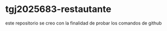 # tgj2025683-restautante
este repositorio se creo con la finalidad de probar los comandos de github
